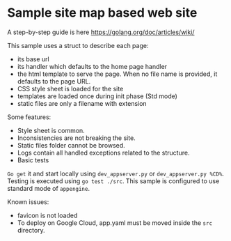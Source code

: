 # Sample site map based web site

A step-by-step guide is here https://golang.org/doc/articles/wiki/

This sample uses a struct to describe each page:
- its base url
- its handler which defaults to the home page handler
- the html template to serve the page. When no file name is provided, it defaults to the page URL.
- CSS style sheet is loaded for the site
- templates are loaded once during init phase (Std mode)
- static files are only a filename with extension

Some features:
- Style sheet is common.
- Inconsistencies are not breaking the site.
- Static files folder cannot be browsed.
- Logs contain all handled exceptions related to the structure.
- Basic tests

`Go get` it and start locally using `dev_appserver.py` or `dev_appserver.py %CD%`.
Testing is executed using `go test ./src`.
This sample is configured to use standard mode of `appengine`.

Known issues:
- favicon is not loaded
- To deploy on Google Cloud, app.yaml must be moved inside the `src` directory.